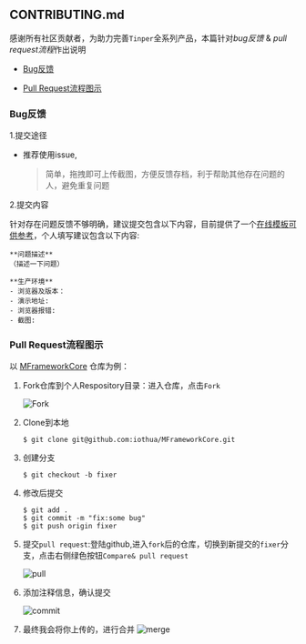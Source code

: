 ## CONTRIBUTING.md

感谢所有社区贡献者，为助力完善`Tinper`全系列产品，本篇针对*bug反馈* & *pull request流程*作出说明

* [Bug反馈](#bug)

* [Pull Request流程图示](#pull)


<h3 id="bug">Bug反馈</h3>

1.提交途径

* 推荐使用issue,

  >  简单，拖拽即可上传截图，方便反馈存档，利于帮助其他存在问题的人，避免重复问题

 2.提交内容

针对存在问题反馈不够明确，建议提交包含以下内容，目前提供了一个[在线模板可供参考](https://github.com/iothua/MFrameworkCore/issues)，个人填写建议包含以下内容:

```
**问题描述**
（描述一下问题）

**生产环境** 
- 浏览器及版本： 
- 演示地址: 
- 浏览器报错: 
- 截图:
```

<h3 id="pull">Pull Request流程图示</h3>

以 [MFrameworkCore](https://github.com/iothua/MFrameworkCore) 仓库为例：

1. Fork仓库到个人Respository目录：进入仓库，点击`Fork`

   ![Fork](https://github.com/iothua/MFrameworkCore/blob/develop/WikiPng/fork.jpg)

2. Clone到本地

   ```
   $ git clone git@github.com:iothua/MFrameworkCore.git
   ```

3. 创建分支

   ```
   $ git checkout -b fixer
   ```

4. 修改后提交

   ```
   $ git add .
   $ git commit -m "fix:some bug"
   $ git push origin fixer
   ```

5. 提交`pull request`:登陆github,进入`fork`后的仓库，切换到新提交的`fixer`分支，点击右侧绿色按钮`Compare& pull request`

   ![pull](https://github.com/iothua/MFrameworkCore/blob/develop/WikiPng/compare.jpg)

6. 添加注释信息，确认提交

   ![commit](https://github.com/iothua/MFrameworkCore/blob/develop/WikiPng/pull%20request.jpg)
   ​
7. 最终我会将你上传的，进行合并
   ![merge](https://github.com/iothua/MFrameworkCore/blob/develop/WikiPng/merge.jpg)
